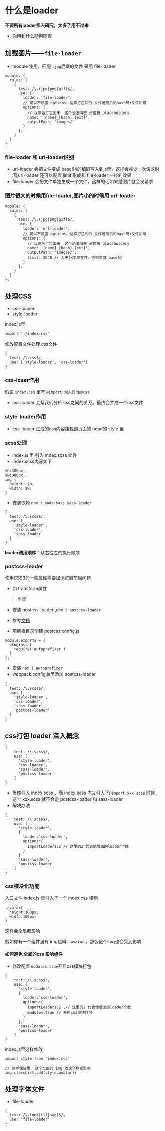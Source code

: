 # 什么是loader

**不要所有loader都去研究，太多了用不过来**

- 你用到什么随用随查

## 加载图片——`file-loader`

- module 使用，匹配 `.jpg`后缀的文件 采用 file-loader

```
module: {
  rules: [
    {
      test: /\.(jpg|png|gif)$/,
      use: {
        loader: 'file-loader',
        // 可以不设置 options，这样打包后的 文件是随机的hash码+文件后缀
        options: {
          // 以原名打包出来  这个语法叫做 占位符 placeholders
          name: '[name]_[hash].[ext]',
          outputPath: 'images/'
        }
      },
    }
  ]
}
```

### file-loader 和 url-loader区别

- url-loader 会把文件变成 base64的编码写入到js里，这样会减少一次请求时间,url-loader 还可以配置 limit 形成和 file-loader 一样的效果
- file-loader 会把文件单独生成一个文件，这样的话如果是图片就会发请求

### 图片很大的时候用file-loader,图片小的时候用 url-loader

```
module: {
  rules: [
    {
      test: /\.(jpg|png|gif)$/,
      use: {
        loader: 'url-loader',
        // 可以不设置 options，这样打包后的 文件是随机的hash码+文件后缀
        options: {
          // 以原名打包出来  这个语法叫做 占位符 placeholders
          name: '[name]_[hash].[ext]',
          outputPath: 'images/',
          limit: 2048 // 大于2K变成文件，否则变成 base64
        }
      },
    }
  ]
},
```

## 处理CSS 

- css-loader
- style-loader

index.js里

```
import './index.css'
```

修改配置文件处理 css文件

```
{
  test: /\.css$/,
  use: ['style-loader', 'css-loader']
}
```

### css-loaer作用

假设 `index.css` 里有 `@import 倒入其他的css`

- css-loader 会帮我们分析 css之间的关系。最终合并成一个css文件

### style-loader作用

- css-loader 生成的css内容挂载到页面的 head的 style 里

### scss处理

- index.js 里 引入 index.scss 文件
- index.scss内容如下

```
$h:300px;
$w:300px;
img {
  height: $h;
  width: $w;
}
```

- 安装依赖 `npm i node-sass sass-loader`

```
{
  test: /\.scss$/,
  use: [
    'style-loader',
    'css-loader',
    'sass-loader'
  ]
}
```

**loader调用顺序**：从右往左的执行顺序

### postcss-loader

使用CSS3的一些属性需要加浏览器前缀问题

- 如 transform属性

> 步骤

- 安装 postcss-loader ,`npm i postcss-loader`
- 参考[文档](https://webpack.js.org/loaders/postcss-loader/)

- 项目根目录创建 postcss.config.js

```
module.exports = {
  plugins: [
    require('autoprefixer')
  ]
};
```

- 安装 `npm i autoprefixer`
- webpack.config.js里添加 postcss-loader

```
{
  test: /\.scss$/,
  use: [
    'style-loader',
    'css-loader',
    'sass-loader',
    'postcss-loader'
  ]
}
```

## css打包 loader 深入概念

```
{
    test: /\.scss$/,
    use: [
      'style-loader',
      'css-loader',
      'sass-loader',
      'postcss-loader'
    ]
}
```

- 当你引入 index.scss ，而 index.scss 内又引入了`@import xxx.scss` 时候，这个 xxx.scss 就不会走 postcss-loader 和 sass-loader
- 解决办法

```
{
    test: /\.scss$/,
    use: [
      'style-loader',
      {
        loader:'css-loader',
        options:{
          importLoaders:2 // 这里的2 代表他后面的loader个数
        }
      }
      'sass-loader',
      'postcss-loader'
    ]
}
```

### css模块化功能

入口文件 index.js 里引入了一个 index.css 控制 
```
.avatar{
  height:100px;
  width:100px;
}
```

这样会全局都影响

假如你有一个组件里有 img也叫` .avatar` ，那么这个img也会受到影响

#### 如何避免 全局的css 影响组件

- 修改配置 `modules:true`开启css模块打包

```
{
    test: /\.scss$/,
    use: [
      'style-loader',
      {
        loader:'css-loader',
        options:{
          importLoaders:2 ,// 这里的2 代表他后面的loader个数
          modules:true // 开启css模块打包
        }
      },
      'sass-loader',
      'postcss-loader'
    ]
}
```

index.js里这样修改

```
import style from 'index.css'

// 这样保证里  这个页面的 img 收这个样式影响
img.classList.add(style.avatar);
```

## 处理字体文件

- file-loader

```
{
  test: /\.(eot|ttf|svg)$/,
  use: 'file-loader'
}
```


